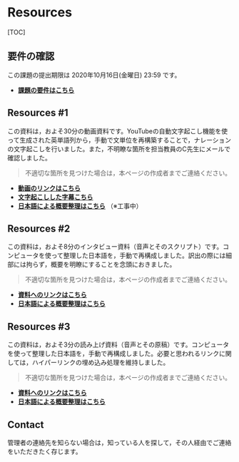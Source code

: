 # Resources

[TOC]

## 要件の確認

この課題の提出期限は 2020年10月16日(金曜日) 23:59 です。

- <u>**課題の要件は[こちら]()**</u>



## Resources #1

この資料は，およそ30分の動画資料です。YouTubeの自動文字起こし機能を使って生成された英単語列から，手動で文単位を再構築することで，ナレーションの文字起こしを行いました。また，不明瞭な箇所を担当教員のC先生にメールで確認しました。

> 不適切な箇所を見つけた場合は，本ページの作成者までご連絡ください。

- <u>**動画のリンクは[こちら](https://www.youtube.com/watch?v=6iQeuzP2guk)**</u>
- <u>**文字起こしした字幕[こちら]()**</u>
- <u>**日本語による概要整理は[こちら]()**</u> （※工事中）



## Resources #2

この資料は，およそ8分のインタビュー資料（音声とそのスクリプト）です。コンピュータを使って整理した日本語を，手動で再構成しました。訳出の際には細部には拘らず，概要を明瞭にすることを念頭におきました。

> 不適切な箇所を見つけた場合は，本ページの作成者までご連絡ください。

- <u>**資料へのリンクは[こちら](https://www.npr.org/transcripts/4805434)**</u>
- <u>**日本語による概要整理は[こちら]()**</u>



## Resources #3

この資料は，およそ3分の読み上げ資料（音声とその原稿）です。コンピュータを使って整理した日本語を，手動で再構成しました。必要と思われるリンクに関しては，ハイパーリンクの埋め込み処理を維持しました。

> 不適切な箇所を見つけた場合は，本ページの作成者までご連絡ください。

- <u>**資料へのリンクは[こちら](https://www.npr.org/sections/codeswitch/2014/06/24/323665644/the-map-of-native-american-tribes-youve-never-seen-before)**</u>
- <u>**日本語による概要整理は[こちら]()**</u>



## Contact

管理者の連絡先を知らない場合は，知っている人を探して，その人経由でご連絡をいただきたく存じます。